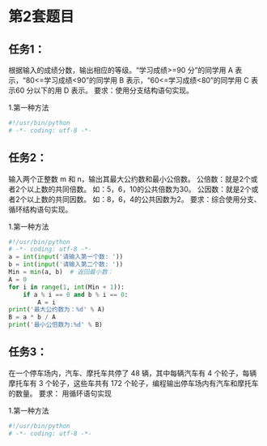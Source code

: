 # 第2套题目
## 任务1：
根据输入的成绩分数，输出相应的等级。“学习成绩>=90 分”的同学用 A 表示，“80<=学习成绩<90”的同学用 B 表示，“60<=学习成绩<80”的同学用 C 表示60 分以下的用 D 表示。
要求：使用分支结构语句实现。

1.第一种方法
```python
#!/usr/bin/python 
# -*- coding: utf-8 -*-

```
## 任务2：
输入两个正整数 m 和 n，输出其最大公约数和最小公倍数。
公倍数：就是2个或者2个以上数的共同倍数。 如：5，6，10的公共倍数为30。 
公因数：就是2个或者2个以上数的共同因数。 如：8，6，4的公共因数为2。
要求：综合使用分支、循环结构语句实现。

1.第一种方法
```python
#!/usr/bin/python 
# -*- coding: utf-8 -*-
a = int(input('请输入第一个数: '))
b = int(input('请输入第二个数: '))
Min = min(a, b)  # 返回最小数：
A = 0
for i in range(1, int(Min + 1)):
    if a % i == 0 and b % i == 0:
        A = i
print('最大公约数为：%d' % A)
B = a * b / A
print('最小公倍数为:%d' % B)
```

## 任务3：
在一个停车场内，汽车、摩托车共停了 48 辆，其中每辆汽车有 4
个轮子，每辆摩托车有 3 个轮子，这些车共有 172 个轮子，编程输出停车场内有汽车和摩托车的数量。
要求： 用循环语句实现

1.第一种方法
```python
#!/usr/bin/python 
# -*- coding: utf-8 -*-

```
